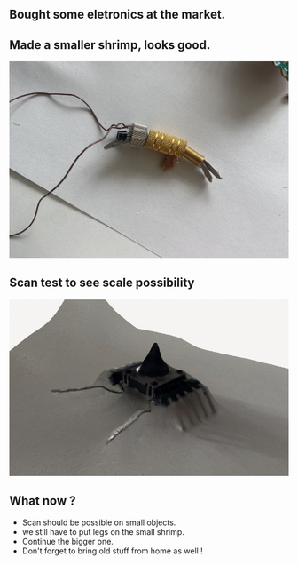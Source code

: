 ## Bought some eletronics at the market.
## Made a smaller shrimp, looks good.
![SmallShrimp](images/smallShrimpB-01.jpg)

## Scan test to see scale possibility
![Scan test crab](images/scanTests-Crab-01.jpg)

## What now ?
- Scan should be possible on small objects.
- we still have to put legs on the small shrimp. 
- Continue the bigger one.
- Don't forget to bring old stuff from home as well !